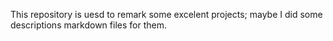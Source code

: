 This repository is uesd to remark some excelent projects; maybe I did some descriptions markdown files for them.
